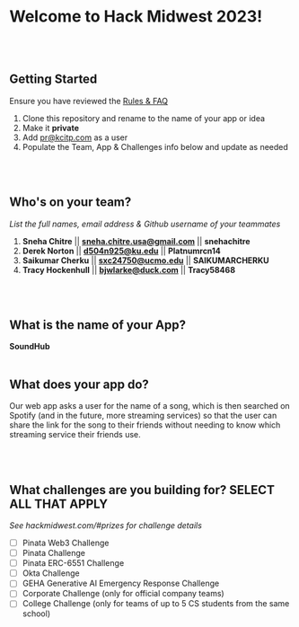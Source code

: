 # Welcome to Hack Midwest 2023!
<br /><br />


## Getting Started
Ensure you have reviewed the [Rules & FAQ](https://hackmidwest.com/#faq)
1. Clone this repository and rename to the name of your app or idea
2. Make it **private**
3. Add pr@kcitp.com as a user
4. Populate the Team, App & Challenges info below and update as needed

<br /><br />

## Who's on your team?
*List the full names,  email address & Github username of your teammates*

1.   **Sneha Chitre** || **sneha.chitre.usa@gmail.com** || **snehachitre**
2.   **Derek Norton** || **d504n925@ku.edu** || **Platnumrcn14**
3.   **Saikumar Cherku** || **sxc24750@ucmo.edu** || **SAIKUMARCHERKU**
4.   **Tracy Hockenhull** || **bjwlarke@duck.com** || **Tracy58468**


<br /><br />


## What is the name of your App?
**SoundHub**
<br /><br />
## What does your app do?
Our web app asks a user for the name of a song, which is then searched on Spotify (and in the future, more streaming services) so that the user can share the link for the song to their friends without needing to know which streaming service their friends use.

<br /><br />


## What challenges are you building for? SELECT ALL THAT APPLY
*See hackmidwest.com/#prizes for challenge details*
- [ ]  Pinata Web3 Challenge
- [ ]  Pinata Challenge
- [ ]  Pinata ERC-6551 Challenge
- [ ]  Okta Challenge
- [ ]  GEHA Generative AI Emergency Response Challenge
- [ ]  Corporate Challenge (only for official company teams)
- [ ]  College Challenge (only for teams of up to 5 CS students from the same school)

<br /><br />




